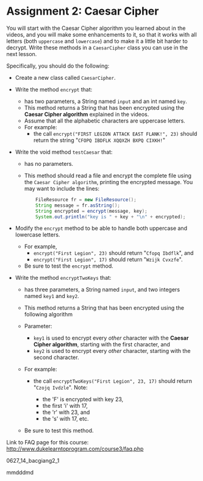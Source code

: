 # Assignment 2: Caesar Cipher

You will start with the Caesar Cipher algorithm you learned about in the videos, and you will make some enhancements to it, so that it works with all letters (both `uppercase` and `lowercase`) and to make it a little bit harder to decrypt. Write these methods in a `CaesarCipher` class you can use in the next lesson.

Specifically, you should do the following:

- Create a new class called `CaesarCipher`.
- Write the method `encrypt` that:
    - has two parameters, a String named `input` and an int named `key`.
    - This method returns a String that has been encrypted using the __Caesar Cipher algorithm__ explained in the videos.
    - Assume that all the alphabetic characters are uppercase letters.
    - For example:
        - the call `encrypt("FIRST LEGION ATTACK EAST FLANK!", 23)` should return the string "`CFOPQ IBDFLK XQQXZH BXPQ CIXKH!`"

- Write the void method `testCaesar` that:
    - has no parameters.
    - This method should read a file and encrypt the complete file using the `Caesar Cipher algorithm`, printing the encrypted message. You may want to include the lines:

        ```java
            FileResource fr = new FileResource();
            String message = fr.asString();
            String encrypted = encrypt(message, key);
            System.out.println("key is " + key + "\n" + encrypted);
        ```

- Modify the `encrypt` method to be able to handle both uppercase and lowercase letters.
    - For example,
        - `encrypt("First Legion", 23)` should return "`Cfopq Ibdflk`", and
        - `encrypt("First Legion", 17)` should return "`Wzijk Cvxzfe`".
    - Be sure to test the `encrypt` method.

- Write the method `encryptTwoKeys` that:

    - has three parameters, a String named `input`, and two integers named `key1` and `key2`.
    - This method returns a String that has been encrypted using the following algorithm
    - Parameter:

        - `key1` is used to encrypt every _other_ character with the __Caesar Cipher algorithm__, starting with the first character, and
        - `key2` is used to encrypt every _other_ character, starting with the second character.
    - For example:

        - the call `encryptTwoKeys("First Legion", 23, 17)` should return "`Czojq Ivdzle`". Note:

            - the 'F' is encrypted with key 23,
            - the first 'i' with 17,
            - the 'r' with 23, and
            - the 's' with 17, etc.
    - Be sure to test this method.

Link to FAQ page for this course: http://www.dukelearntoprogram.com/course3/faq.php


0627_14_bacgiang2_1

mmdddmd